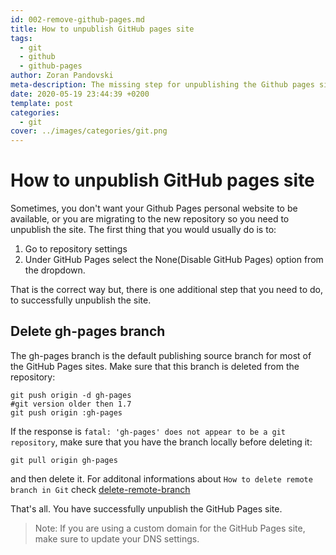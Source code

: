 ```yaml
---
id: 002-remove-github-pages.md
title: How to unpublish GitHub pages site
tags:
  - git
  - github
  - github-pages
author: Zoran Pandovski
meta-description: The missing step for unpublishing the Github pages site
date: 2020-05-19 23:44:39 +0200
template: post
categories:
  - git
cover: ../images/categories/git.png
---
```


# How to unpublish GitHub pages site

Sometimes, you don't want your Github Pages personal website to be available, or you are migrating to the new repository so you need to unpublish the site. The first thing that you would usually do is to:
1. Go to repository settings
2. Under GitHub Pages select the None(Disable GitHub Pages) option from the dropdown.

That is the correct way but, there is one additional step that you need to do, to successfully unpublish the site.

## Delete gh-pages branch

The gh-pages branch is the default publishing source branch for most of the GitHub Pages sites. Make sure that this branch is deleted from the repository:

```git
git push origin -d gh-pages
#git version older then 1.7
git push origin :gh-pages
```

If the response is `fatal: 'gh-pages' does not appear to be a git repository`, make sure that you have the branch locally before deleting it:

```git
git pull origin gh-pages
```
and then delete it. For additonal informations about `How to delete remote branch in Git` check [delete-remote-branch](https://github.com/oneminblogs/content/blob/unpublish-gh-pages/git/001-delete-remote-branch.md)

That's all. You have successfully unpublish the GitHub Pages site.
>Note: If you are using a custom domain for the GitHub Pages site, make sure to update your DNS settings.
